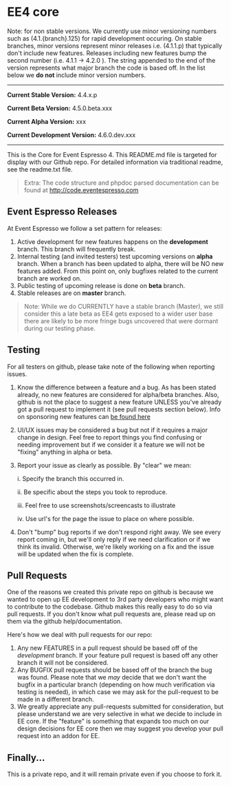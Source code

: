 EE4 core
===================
Note: for non stable versions. We currently use minor versioning numbers such as (4.1.{branch}.125) for rapid development occuring.  On stable branches, minor versions represent minor releases i.e. (4.1.1.p) that typically don't include new features.  Releases including new features bump the second number (i.e. 4.1.1 -> 4.2.0 ).  The string appended to the end of the version represents what major branch the code is based off.  In the list below we **do not** include minor version numbers.

***
**Current Stable Version:** 4.4.x.p

**Current Beta Version:** 4.5.0.beta.xxx

**Current Alpha Version:** xxx

**Current Development Version:** 4.6.0.dev.xxx
***

This is the Core for Event Espresso 4. This README.md file is targeted for display with our Github repo.  For detailed information via traditional readme, see the readme.txt file.

> Extra:  The code structure and phpdoc parsed documentation can be found at http://code.eventespresso.com


## Event Espresso Releases
At Event Espresso we follow a set pattern for releases:

1. Active development for new features happens on the **development** branch.  This branch will frequently break.
2. Internal testing (and invited testers) test upcoming versions on **alpha** branch. When a branch has been updated to alpha, there will be NO new features added.  From this point on, only bugfixes related to the current branch are worked on.
3. Public testing of upcoming release is done on **beta** branch.
4. Stable releases are on **master** branch.

> Note: While we do CURRENTLY have a stable branch (Master), we still consider this a late beta as EE4 gets exposed to a wider user base there are likely to be more fringe bugs uncovered that were dormant during our testing phase.

## Testing
For all testers on github, please take note of the following when reporting issues.

1. Know the difference between a feature and a bug. As has been stated already, no new features are considered for alpha/beta branches.  Also, github is not the place to suggest a new feature UNLESS you've already got a pull request to implement it (see pull requests section below).  Info on sponsoring new features can [be found here](http://eventespresso.com/rich-features/sponsor-new-features/)
2. UI/UX issues may be considered a bug but not if it requires a major change in design.  Feel free to report things you find confusing or needing improvement but if we consider it a feature we will not be "fixing" anything in alpha or beta.
3. Report your issue as clearly as possible.  By "clear" we mean:

	i. Specify the branch this occurred in.

	ii. Be specific about the steps you took to reproduce.

	iii. Feel free to use screenshots/screencasts to illustrate

	iv. Use url's for the page the issue to place on where possible.

4. Don't "bump" bug reports if we don't respond right away.  We see every report coming in, but we'll only reply if we need clarification or if we think its invalid.  Otherwise, we're likely working on a fix and the issue will be updated when the fix is complete.

## Pull Requests
One of the reasons we created this private repo on github is because we wanted to open up EE development to 3rd party developers who might want to contribute to the codebase. Github makes this really easy to do so via pull requests.  If you don't know what pull requests are, please read up on them via the github help/documentation.

Here's how we deal with pull requests for our repo:

1. Any new FEATURES in a pull request should be based off of the *development* branch. If your feature pull request is based off any other branch it will not be considered.
2. Any BUGFIX pull requests should be based off of the branch the bug was found.  Please note that we *may* decide that we don't want the bugfix in a particular branch (depending on how much verification via testing is needed), in which case we may ask for the pull-request to be made in a different branch.
3. We greatly appreciate any pull-requests submitted for consideration, but please understand we are very selective in what we decide to include in EE core.  If the "feature" is something that expands too much on our design decisions for EE core then we may suggest you develop your pull request into an addon for EE.

## Finally...

This is a private repo, and it will remain private even if you choose to fork it.
